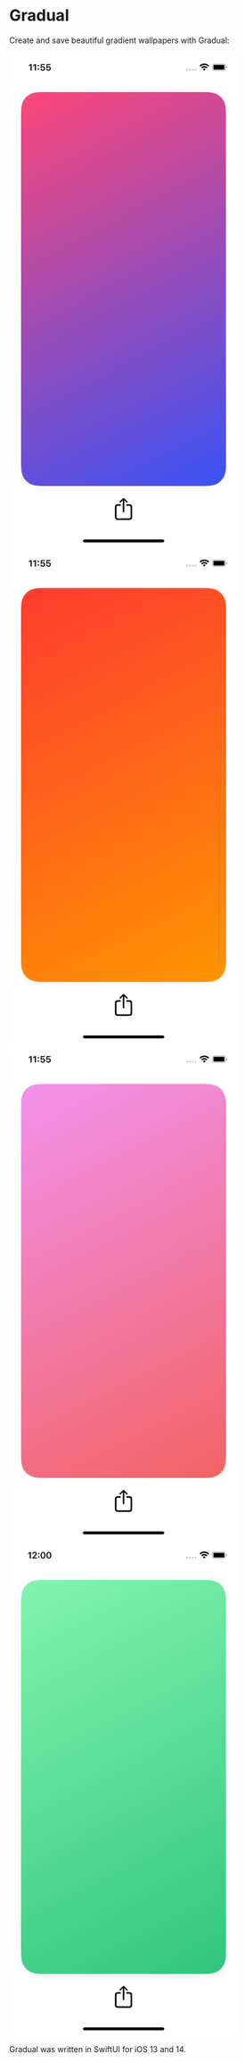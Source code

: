 # Gradual

Create and save beautiful gradient wallpapers with Gradual:

![](Images/screen1.png)
![](Images/screen2.png)
![](Images/screen3.png)
![](Images/screen4.png)

Gradual was written in SwiftUI for iOS 13 and 14.

